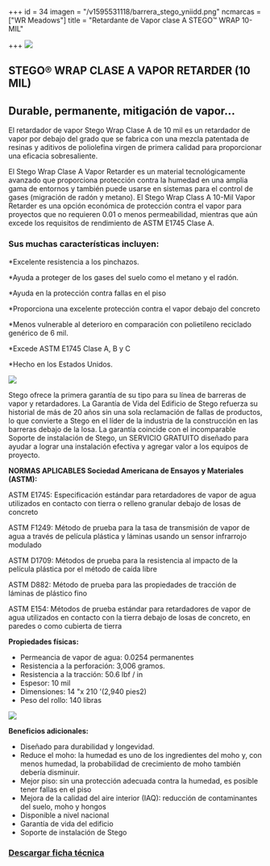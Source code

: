 +++
id = 34
imagen = "/v1595531118/barrera_stego_yniidd.png"
ncmarcas = ["WR Meadows"]
title = "Retardante de Vapor clase A STEGO™ WRAP 10-MIL"

+++
![](https://res.cloudinary.com/novatec/v1595531118/barrera_stego_yniidd.png)

## **STEGO® WRAP CLASE A VAPOR RETARDER (10 MIL)**

## Durable, permanente, mitigación de vapor...

El retardador de vapor Stego Wrap Clase A de 10 mil es un retardador de vapor por debajo del grado que se fabrica con una mezcla patentada de resinas y aditivos de poliolefina virgen de primera calidad para proporcionar una eficacia sobresaliente.

El Stego Wrap Clase A Vapor Retarder es un material tecnológicamente avanzado que proporciona protección contra la humedad en una amplia gama de entornos y también puede usarse en sistemas para el control de gases (migración de radón y metano). El Stego Wrap Class A 10-Mil Vapor Retarder es una opción económica de protección contra el vapor para proyectos que no requieren 0.01 o menos permeabilidad, mientras que aún excede los requisitos de rendimiento de ASTM E1745 Clase A.

### **Sus muchas características incluyen:**

\*Excelente resistencia a los pinchazos.

\*Ayuda a proteger de los gases del suelo como el metano y el radón.

\*Ayuda en la protección contra fallas en el piso

\*Proporciona una excelente protección contra el vapor debajo del concreto

\*Menos vulnerable al deterioro en comparación con polietileno reciclado genérico de 6 mil.

\*Excede ASTM E1745 Clase A, B y C

\*Hecho en los Estados Unidos.

![](https://res.cloudinary.com/novatec/v1595531406/barrera_vapor_stego_wp5ahe.png)

Stego ofrece la primera garantía de su tipo para su línea de barreras de vapor y retardadores. La Garantía de Vida del Edificio de Stego refuerza su historial de más de 20 años sin una sola reclamación de fallas de productos, lo que convierte a Stego en el líder de la industria de la construcción en las barreras debajo de la losa. La garantía coincide con el incomparable Soporte de instalación de Stego, un SERVICIO GRATUITO diseñado para ayudar a lograr una instalación efectiva y agregar valor a los equipos de proyecto.

**NORMAS APLICABLES Sociedad Americana de Ensayos y Materiales (ASTM):**

ASTM E1745: Especificación estándar para retardadores de vapor de agua utilizados en contacto con tierra o relleno granular debajo de losas de concreto

ASTM F1249: Método de prueba para la tasa de transmisión de vapor de agua a través de película plástica y láminas usando un sensor infrarrojo modulado

ASTM D1709: Métodos de prueba para la resistencia al impacto de la película plástica por el método de caída libre

ASTM D882: Método de prueba para las propiedades de tracción de láminas de plástico fino

ASTM E154: Métodos de prueba estándar para retardadores de vapor de agua utilizados en contacto con la tierra debajo de losas de concreto, en paredes o como cubierta de tierra

**Propiedades físicas:**

* Permeancia de vapor de agua: 0.0254 permanentes
* Resistencia a la perforación: 3,006 gramos.
* Resistencia a la tracción: 50.6 lbf / in
* Espesor: 10 mil
* Dimensiones: 14 "x 210 '(2,940 pies2)
* Peso del rollo: 140 libras

![](https://res.cloudinary.com/novatec/v1595531609/barrera_vapor1_ob8mmi.png)

**Beneficios adicionales:**

* Diseñado para durabilidad y longevidad.
* Reduce el moho: la humedad es uno de los ingredientes del moho y, con menos humedad, la probabilidad de crecimiento de moho también debería disminuir.
* Mejor piso: sin una protección adecuada contra la humedad, es posible tener fallas en el piso
* Mejora de la calidad del aire interior (IAQ): reducción de contaminantes del suelo, moho y hongos
* Disponible a nivel nacional
* Garantía de vida del edificio
* Soporte de instalación de Stego

### [**Descargar ficha técnica**](https://synology01.novatec.cr:5001/d/f/566552274304811083)